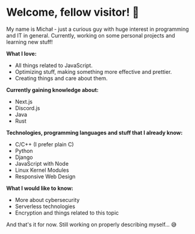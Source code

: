 # Welcome, fellow visitor! 👋

My name is Michał - just a curious guy with huge interest in programming and IT in general. Currently, working on some personal projects and learning new stuff!

**What I love:**
- All things related to JavaScript.
- Optimizing stuff, making something more effective and prettier.
- Creating things and care about them.

**Currently gaining knowledge about:**
- Next.js
- Discord.js
- Java
- Rust

**Technologies, programming languages and stuff that I already know:**
- C/C++ (I prefer plain C)
- Python
- Django
- JavaScript with Node
- Linux Kernel Modules
- Responsive Web Design

**What I would like to know:**
- More about cybersecurity
- Serverless technologies
- Encryption and things related to this topic

And that's it for now. Still working on properly describing myself... 😅
<!---
maxusify/maxusify is a ✨ special ✨ repository because its `README.md` (this file) appears on your GitHub profile.
You can click the Preview link to take a look at your changes.
--->
